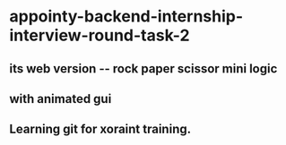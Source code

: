 # appointy-backend-internship-interview-round-task-2


## its web version -- rock paper scissor mini logic

## with animated gui


## Learning git for xoraint training.